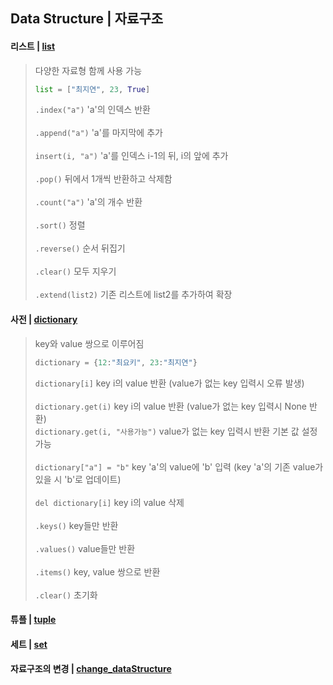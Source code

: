 ## Data Structure | 자료구조

#### 리스트 | [list](https://github.com/pup-paw/Python-Basics/tree/master/DataStructure/list.py)
  > 다양한 자료형 함께 사용 가능
  > ``` python
  > list = ["최지연", 23, True]  
  > ```
  > `.index("a")` 'a'의 인덱스 반환  
  > <br>
  > `.append("a")` 'a'를 마지막에 추가  
  > <br>
  > `insert(i, "a")` 'a'를 인덱스 i-1의 뒤, i의 앞에 추가   
  > <br>
  > `.pop()` 뒤에서 1개씩 반환하고 삭제함  
  > <br>
  > `.count("a")` 'a'의 개수 반환  
  > <br>
  > `.sort()` 정렬  
  > <br>
  > `.reverse()` 순서 뒤집기  
  > <br>
  > `.clear()` 모두 지우기  
  > <br>
  > `.extend(list2)` 기존 리스트에 list2를 추가하여 확장   

#### 사전 | [dictionary](https://github.com/pup-paw/Python-Basics/tree/master/DataStructure/dictionary.py)
  > key와 value 쌍으로 이루어짐
  > ```python
  > dictionary = {12:"최요키", 23:"최지연"}
  > ```
  > `dictionary[i]` key i의 value 반환 (value가 없는 key 입력시 오류 발생)  
  > <br>
  > `dictionary.get(i)` key i의 value 반환 (value가 없는 key 입력시 None 반환)  
  > `dictionary.get(i, "사용가능")` value가 없는 key 입력시 반환 기본 값 설정 가능  
  > <br>
  > `dictionary["a"] = "b"` key 'a'의 value에 'b' 입력 (key 'a'의 기존 value가 있을 시 'b'로 업데이트)  
  > <br>
  > `del dictionary[i]` key i의 value 삭제  
  > <br>
  > `.keys()` key들만 반환  
  > <br>
  > `.values()` value들만 반환  
  > <br>
  > `.items()` key, value 쌍으로 반환  
  > <br>
  > `.clear()` 초기화

#### 튜플 | [tuple](https://github.com/pup-paw/Python-Basics/tree/master/DataStructure/tuple.py)
  
#### 세트 | [set](https://github.com/pup-paw/Python-Basics/tree/master/DataStructure/set.py)

#### 자료구조의 변경 | [change_dataStructure](https://github.com/pup-paw/Python-Basics/tree/master/DataStructure/change_dataStructure.py)





